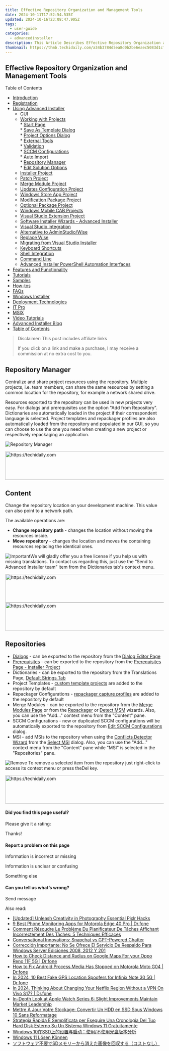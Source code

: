 ```yaml
---
title: Effective Repository Organization and Management Tools
date: 2024-10-11T17:52:54.535Z
updated: 2024-10-16T23:08:47.905Z
tags:
  - user-guide
categories:
  - advancedinstaller
description: This Article Describes Effective Repository Organization and Management Tools
thumbnail: https://thmb.techidaily.com/a34b3784d5ea8d0b2be6eaec5083d1cf0c7c6de5e3aae650ea39b1f4ae6fa12f.jpg
---
```


## Effective Repository Organization and Management Tools

Table of Contents

* [Introduction](https://tools.techidaily.com/advancedinstaller/products/)
* [Registration](https://tools.techidaily.com/advancedinstaller/products/)
* [Using Advanced Installer](https://tools.techidaily.com/advancedinstaller/products/)  
   * [GUI](https://tools.techidaily.com/advancedinstaller/products/)  
   * [Working with Projects](https://tools.techidaily.com/advancedinstaller/products/)  
         * [Start Page](https://tools.techidaily.com/advancedinstaller/products/)  
         * [Save As Template Dialog](https://tools.techidaily.com/advancedinstaller/products/)  
         * [Project Options Dialog](https://tools.techidaily.com/advancedinstaller/products/)  
         * [External Tools](https://tools.techidaily.com/advancedinstaller/products/)  
         * [Validation](https://tools.techidaily.com/advancedinstaller/products/)  
         * [SCCM Configurations](https://tools.techidaily.com/advancedinstaller/products/)  
         * [Auto Import](https://tools.techidaily.com/advancedinstaller/products/)  
         * [Repository Manager](https://tools.techidaily.com/advancedinstaller/products/)  
         * [Edit Solution Options](https://tools.techidaily.com/advancedinstaller/products/)  
   * [Installer Project](https://tools.techidaily.com/advancedinstaller/products/)  
   * [Patch Project](https://tools.techidaily.com/advancedinstaller/products/)  
   * [Merge Module Project](https://tools.techidaily.com/advancedinstaller/products/)  
   * [Updates Configuration Project](https://tools.techidaily.com/advancedinstaller/products/)  
   * [Windows Store App Project](https://tools.techidaily.com/advancedinstaller/products/)  
   * [Modification Package Project](https://tools.techidaily.com/advancedinstaller/products/)  
   * [Optional Package Project](https://tools.techidaily.com/advancedinstaller/products/)  
   * [Windows Mobile CAB Projects](https://tools.techidaily.com/advancedinstaller/products/)  
   * [Visual Studio Extension Project](https://tools.techidaily.com/advancedinstaller/products/)  
   * [Software Installer Wizards - Advanced Installer](https://tools.techidaily.com/advancedinstaller/products/)  
   * [Visual Studio integration](https://tools.techidaily.com/advancedinstaller/products/)  
   * [Alternative to AdminStudio/Wise](https://tools.techidaily.com/advancedinstaller/products/)  
   * [Replace Wise](https://tools.techidaily.com/advancedinstaller/products/)  
   * [Migrating from Visual Studio Installer](https://tools.techidaily.com/advancedinstaller/products/)  
   * [Keyboard Shortcuts](https://tools.techidaily.com/advancedinstaller/products/)  
   * [Shell Integration](https://tools.techidaily.com/advancedinstaller/products/)  
   * [Command Line](https://tools.techidaily.com/advancedinstaller/products/)  
   * [Advanced Installer PowerShell Automation Interfaces](https://tools.techidaily.com/advancedinstaller/products/)
* [Features and Functionality](https://tools.techidaily.com/advancedinstaller/products/)
* [Tutorials](https://tools.techidaily.com/advancedinstaller/products/)
* [Samples](https://tools.techidaily.com/advancedinstaller/products/)
* [How-tos](https://tools.techidaily.com/advancedinstaller/products/)
* [FAQs](https://tools.techidaily.com/advancedinstaller/products/)
* [Windows Installer](https://tools.techidaily.com/advancedinstaller/products/)
* [Deployment Technologies](https://tools.techidaily.com/advancedinstaller/products/)
* [IT Pro](https://tools.techidaily.com/advancedinstaller/products/)
* [MSIX](https://tools.techidaily.com/advancedinstaller/products/)
* [Video Tutorials](https://tools.techidaily.com/advancedinstaller/products/)
* [Advanced Installer Blog](https://tools.techidaily.com/advancedinstaller/products/)
* [Table of Contents](https://tools.techidaily.com/advancedinstaller/products/)

>  Disclaimer: This post includes affiliate links
>
>  If you click on a link and make a purchase, I may receive a commission at no extra cost to you.
>

## Repository Manager

Centralize and share project resources using the repository. Multiple projects, i.e. team members, can share the same resources by setting a common location for the repository, for example a network shared drive.

Resources exported to the repository can be used in new projects very easy. For dialogs and prerequisites use the option "Add from Repository". Dictionaries are automatically loaded in the project if their correspondent language is selected. Project templates and repackager profiles are also automatically loaded from the repository and populated in our GUI, so you can choose to use the one you need when creating a new project or respectively repackaging an application.

![Repository Manager](https://cdn.advancedinstaller.com/img/dialog/repository-manager.png "Repository Manager")  

<!-- affiliate ads begin -->
<a href="https://aligracehair.sjv.io/c/5597632/2135361/19272" target="_top" id="2135361">
  <img src="//a.impactradius-go.com/display-ad/19272-2135361" border="0" alt="https://techidaily.com" width="728" height="90"/>
</a>
<img height="0" width="0" src="https://aligracehair.sjv.io/i/5597632/2135361/19272" style="position:absolute;visibility:hidden;" border="0" />
<!-- affiliate ads end -->

## Content

Change the repository location on your development machine. This value can also point to a network path.

The available operations are:

* **Change repository path** \- changes the location without moving the resources inside.
* **Move repository** \- changes the location and moves the containing resources replacing the identical ones.

![Important](https://cdn.advancedinstaller.com/svg/common/IconMessageInfo.svg)We will gladly offer you a free license if you help us with missing translations. To contact us regarding this, just use the “Send to Advanced Installer team” item from the Dictionaries tab's context menu.

<!-- affiliate ads begin -->
<a href="https://appsumo.8odi.net/c/5597632/2037350/7443" target="_top" id="2037350">
  <img src="//a.impactradius-go.com/display-ad/7443-2037350" border="0" alt="https://techidaily.com" width="728" height="90"/>
</a>
<img height="0" width="0" src="https://appsumo.8odi.net/i/5597632/2037350/7443" style="position:absolute;visibility:hidden;" border="0" />
<!-- affiliate ads end -->

<!-- affiliate ads begin -->
<a href="https://zebaoaffiliateprogram.pxf.io/c/5597632/2137975/21526" target="_top" id="2137975">
  <img src="//a.impactradius-go.com/display-ad/21526-2137975" border="0" alt="https://techidaily.com" width="728" height="90"/>
</a>
<img height="0" width="0" src="https://zebaoaffiliateprogram.pxf.io/i/5597632/2137975/21526" style="position:absolute;visibility:hidden;" border="0" />
<!-- affiliate ads end -->

## Repositories

* [Dialogs](https://tools.techidaily.com/advancedinstaller/products/) \- can be exported to the repository from the [Dialog Editor Page](https://tools.techidaily.com/advancedinstaller/products/)
* [Prerequisites](https://tools.techidaily.com/advancedinstaller/products/) \- can be exported to the repository from the [Prerequisites Page - Installer Project](https://tools.techidaily.com/advancedinstaller/products/)
* Dictionaries - can be exported to the repository from the Translations Page, [Default Strings Tab](https://tools.techidaily.com/advancedinstaller/products/)
* Project Templates - [custom template projects](https://tools.techidaily.com/advancedinstaller/products/) are added to the repository by default
* Repackager Configurations - [repackager capture profiles](https://tools.techidaily.com/advancedinstaller/products/) are added to the repository by default
* Merge Modules - can be exported to the repository from the [Merge Modules Page](https://tools.techidaily.com/advancedinstaller/products/) or from the [Repackager](https://tools.techidaily.com/advancedinstaller/products/) or [Detect MSM](https://tools.techidaily.com/advancedinstaller/products/) wizards. Also, you can use the "Add..." context menu from the "Content" pane.
* SCCM Configurations - new or duplicated SCCM configurations will be automatically exported to the repository from [Edit SCCM Configurations](https://tools.techidaily.com/advancedinstaller/products/) dialog.
* MSI - add MSIs to the repository when using the [Conflicts Detector Wizard](https://tools.techidaily.com/advancedinstaller/products/) from the [Select MSI](https://tools.techidaily.com/advancedinstaller/products/) dialog. Also, you can use the "Add..." context menu from the "Content" pane while "MSI" is selected in the "Repositories" pane.

![Remove](https://cdn.advancedinstaller.com/img/toolbar/remove.png "Remove") To remove a selected item from the repository just right-click to access its context menu or press theDel key.

<!-- affiliate ads begin -->
<a href="https://appsumo.8odi.net/c/5597632/2123739/7443" target="_top" id="2123739">
  <img src="//a.impactradius-go.com/display-ad/7443-2123739" border="0" alt="https://techidaily.com" width="728" height="90"/>
</a>
<img height="0" width="0" src="https://appsumo.8odi.net/i/5597632/2123739/7443" style="position:absolute;visibility:hidden;" border="0" />
<!-- affiliate ads end -->

#### Did you find this page useful?

Please give it a rating:

 Thanks!

#### Report a problem on this page

Information is incorrect or missing

Information is unclear or confusing

Something else

#### Can you tell us what’s wrong?

Send message

<ins class="adsbygoogle"
     style="display:block"
     data-ad-format="autorelaxed"
     data-ad-client="ca-pub-7571918770474297"
     data-ad-slot="1223367746"></ins>

<ins class="adsbygoogle"
     style="display:block"
     data-ad-client="ca-pub-7571918770474297"
     data-ad-slot="8358498916"
     data-ad-format="auto"
     data-full-width-responsive="true"></ins>

<span class="atpl-alsoreadstyle">Also read:</span>
<div><ul>
<li><a href="https://fox-info.techidaily.com/updated-unleash-creativity-in-photography-essential-pixlr-hacks/"><u>[Updated] Unleash Creativity in Photography Essential Pixlr Hacks</u></a></li>
<li><a href="https://android-location-track.techidaily.com/9-best-phone-monitoring-apps-for-motorola-edge-40-pro-drfone-by-drfone-virtual-android/"><u>9 Best Phone Monitoring Apps for Motorola Edge 40 Pro | Dr.fone</u></a></li>
<li><a href="https://solve-manuals.techidaily.com/comment-resoudre-le-probleme-du-planificateur-de-taches-affichant-incorrectement-des-taches-5-techniques-efficaces/"><u>Comment Résoudre Le Problème Du Planificateur De Tâches Affichant Incorrectement Des Tâches: 5 Techniques Efficaces</u></a></li>
<li><a href="https://tech-savvy.techidaily.com/conversational-innovations-snapchat-vs-gpt-powered-chatter/"><u>Conversational Innovations: Snapchat vs GPT-Powered Chatter</u></a></li>
<li><a href="https://fox-pages.techidaily.com/correccion-importante-no-se-ofrece-el-servicio-de-respaldo-para-windows-server-ediciones-2008-2012-y-201/"><u>Corrección Importante: No Se Ofrece El Servicio De Respaldo Para Windows Server Ediciones 2008, 2012 Y 201</u></a></li>
<li><a href="https://android-location-track.techidaily.com/how-to-check-distance-and-radius-on-google-maps-for-your-oppo-reno-11f-5g-drfone-by-drfone-virtual-android/"><u>How to Check Distance and Radius on Google Maps For your Oppo Reno 11F 5G | Dr.fone</u></a></li>
<li><a href="https://change-location.techidaily.com/how-to-fix-androidprocessmedia-has-stopped-on-motorola-moto-g04-drfone-by-drfone-fix-android-problems-fix-android-problems/"><u>How to Fix Android.Process.Media Has Stopped on Motorola Moto G04 | Dr.fone</u></a></li>
<li><a href="https://change-location.techidaily.com/in-2024-10-best-fake-gps-location-spoofers-for-infinix-note-30-5g-drfone-by-drfone-virtual-android/"><u>In 2024, 10 Best Fake GPS Location Spoofers for Infinix Note 30 5G | Dr.fone</u></a></li>
<li><a href="https://phone-solutions.techidaily.com/in-2024-thinking-about-changing-your-netflix-region-without-a-vpn-on-vivo-s17-drfone-by-drfone-virtual-android/"><u>In 2024, Thinking About Changing Your Netflix Region Without a VPN On Vivo S17? | Dr.fone</u></a></li>
<li><a href="https://buynow-info.techidaily.com/in-depth-look-at-apple-watch-series-6-slight-improvements-maintain-market-leadership/"><u>In-Depth Look at Apple Watch Series 6: Slight Improvements Maintain Market Leadership</u></a></li>
<li><a href="https://fox-pages.techidaily.com/mettre-a-jour-votre-stockage-convertir-un-hdd-en-ssd-sous-windows-10-sans-reformatage/"><u>Mettre À Jour Votre Stockage: Convertir Un HDD en SSD Sous Windows 10 Sans Reformatage</u></a></li>
<li><a href="https://fox-pages.techidaily.com/strategia-rapida-e-semplificata-per-eseguire-una-cronologia-del-tuo-hard-disk-esterno-su-un-sistema-windows-11-gratuitamente/"><u>Strategia Rapida E Semplificata per Eseguire Una Cronologia Del Tuo Hard Disk Esterno Su Un Sistema Windows 11 Gratuitamente</u></a></li>
<li><a href="https://fox-pages.techidaily.com/1728507461236-windows-10ssd/"><u>Windows 10在SSD上的设置与启动：使用/不使用光盘版本分析</u></a></li>
<li><a href="https://fox-pages.techidaily.com/windows-11-losen-konnen/"><u>Windows 11 Lösen Können</u></a></li>
<li><a href="https://fox-pages.techidaily.com/1728492122484-sd/"><u>ソフトウェア不要でSDメモリーから消えた画像を回収する（コストなし）</u></a></li>
</ul></div>

